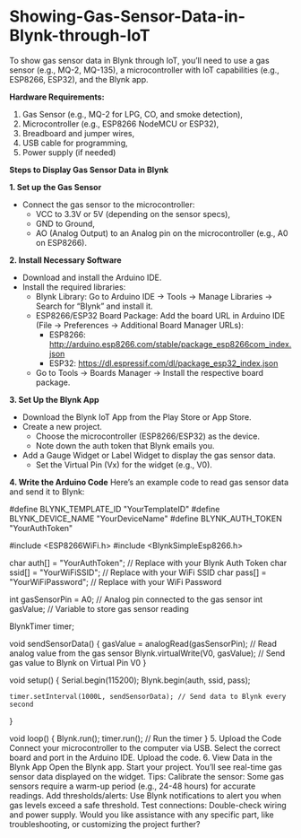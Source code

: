 # Showing-Gas-Sensor-Data-in-Blynk-through-IoT
To show gas sensor data in Blynk through IoT, you’ll need to use a gas sensor (e.g., MQ-2, MQ-135), a microcontroller with IoT capabilities (e.g., ESP8266, ESP32), and the Blynk app. 


**Hardware Requirements:**
1. Gas Sensor (e.g., MQ-2 for LPG, CO, and smoke detection),
2. Microcontroller (e.g., ESP8266 NodeMCU or ESP32),
3. Breadboard and jumper wires,
4. USB cable for programming,
5. Power supply (if needed)


**Steps to Display Gas Sensor Data in Blynk**
  
**1. Set up the Gas Sensor**
- Connect the gas sensor to the microcontroller:
  - VCC to 3.3V or 5V (depending on the sensor specs),
  - GND to Ground,
  - AO (Analog Output) to an Analog pin on the microcontroller (e.g., A0 on ESP8266).
  
**2. Install Necessary Software**
- Download and install the Arduino IDE.
- Install the required libraries:
  - Blynk Library: Go to Arduino IDE → Tools → Manage Libraries → Search for “Blynk” and install it.
  - ESP8266/ESP32 Board Package: Add the board URL in Arduino IDE (File → Preferences → Additional Board Manager URLs):
    - ESP8266: http://arduino.esp8266.com/stable/package_esp8266com_index.json
    - ESP32: https://dl.espressif.com/dl/package_esp32_index.json
  - Go to Tools → Boards Manager → Install the respective board package.

**3. Set Up the Blynk App**
- Download the Blynk IoT App from the Play Store or App Store.
- Create a new project.
  - Choose the microcontroller (ESP8266/ESP32) as the device.
  - Note down the auth token that Blynk emails you.
- Add a Gauge Widget or Label Widget to display the gas sensor data.
  - Set the Virtual Pin (Vx) for the widget (e.g., V0).

**4. Write the Arduino Code**
Here’s an example code to read gas sensor data and send it to Blynk:

  #define BLYNK_TEMPLATE_ID "YourTemplateID"
  #define BLYNK_DEVICE_NAME "YourDeviceName"
  #define BLYNK_AUTH_TOKEN "YourAuthToken"
  
  #include <ESP8266WiFi.h>
  #include <BlynkSimpleEsp8266.h>
  
  char auth[] = "YourAuthToken"; // Replace with your Blynk Auth Token
  char ssid[] = "YourWiFiSSID";  // Replace with your WiFi SSID
  char pass[] = "YourWiFiPassword"; // Replace with your WiFi Password
  
  int gasSensorPin = A0; // Analog pin connected to the gas sensor
  int gasValue;          // Variable to store gas sensor reading
  
  BlynkTimer timer;
  
  void sendSensorData() {
    gasValue = analogRead(gasSensorPin); // Read analog value from the gas sensor
    Blynk.virtualWrite(V0, gasValue);   // Send gas value to Blynk on Virtual Pin V0
  }
  
  void setup() {
    Serial.begin(115200);
    Blynk.begin(auth, ssid, pass);
    
    timer.setInterval(1000L, sendSensorData); // Send data to Blynk every second
  }
  
  void loop() {
    Blynk.run();
    timer.run(); // Run the timer
  }
5. Upload the Code
Connect your microcontroller to the computer via USB.
Select the correct board and port in the Arduino IDE.
Upload the code.
6. View Data in the Blynk App
Open the Blynk app.
Start your project.
You’ll see real-time gas sensor data displayed on the widget.
Tips:
Calibrate the sensor: Some gas sensors require a warm-up period (e.g., 24-48 hours) for accurate readings.
Add thresholds/alerts: Use Blynk notifications to alert you when gas levels exceed a safe threshold.
Test connections: Double-check wiring and power supply.
Would you like assistance with any specific part, like troubleshooting, or customizing the project further?
